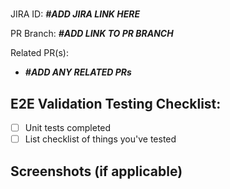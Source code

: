 # <Feature Title>

JIRA ID: **_#ADD JIRA LINK HERE_**

PR Branch: **_#ADD LINK TO PR BRANCH_**

Related PR(s):
- **_#ADD ANY RELATED PRs_**

## E2E Validation Testing Checklist:
- [ ] Unit tests completed
- [ ] List checklist of things you've tested

## Screenshots (if applicable)
